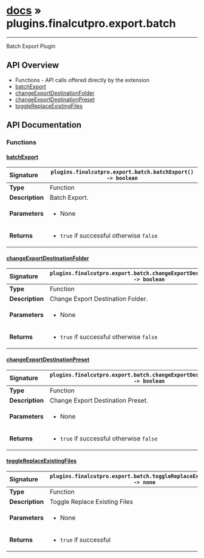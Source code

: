 # [docs](index.md) » plugins.finalcutpro.export.batch
---

Batch Export Plugin

## API Overview
* Functions - API calls offered directly by the extension
 * [batchExport](#batchexport)
 * [changeExportDestinationFolder](#changeexportdestinationfolder)
 * [changeExportDestinationPreset](#changeexportdestinationpreset)
 * [toggleReplaceExistingFiles](#togglereplaceexistingfiles)

## API Documentation

### Functions

#### [batchExport](#batchexport)
| <span style="float: left;">**Signature**</span> | <span style="float: left;">`plugins.finalcutpro.export.batch.batchExport() -> boolean` </span>                                                          |
| -----------------------------------------------------|---------------------------------------------------------------------------------------------------------|
| **Type**                                             | Function                                                                                         |
| **Description**                                      | Batch Export.                                                                                         |
| **Parameters**                                       | <ul><li>None</li></ul> |
| **Returns**                                          | <ul><li>`true` if successful otherwise `false`</li></ul>          |

#### [changeExportDestinationFolder](#changeexportdestinationfolder)
| <span style="float: left;">**Signature**</span> | <span style="float: left;">`plugins.finalcutpro.export.batch.changeExportDestinationFolder() -> boolean` </span>                                                          |
| -----------------------------------------------------|---------------------------------------------------------------------------------------------------------|
| **Type**                                             | Function                                                                                         |
| **Description**                                      | Change Export Destination Folder.                                                                                         |
| **Parameters**                                       | <ul><li>None</li></ul> |
| **Returns**                                          | <ul><li>`true` if successful otherwise `false`</li></ul>          |

#### [changeExportDestinationPreset](#changeexportdestinationpreset)
| <span style="float: left;">**Signature**</span> | <span style="float: left;">`plugins.finalcutpro.export.batch.changeExportDestinationPreset() -> boolean` </span>                                                          |
| -----------------------------------------------------|---------------------------------------------------------------------------------------------------------|
| **Type**                                             | Function                                                                                         |
| **Description**                                      | Change Export Destination Preset.                                                                                         |
| **Parameters**                                       | <ul><li>None</li></ul> |
| **Returns**                                          | <ul><li>`true` if successful otherwise `false`</li></ul>          |

#### [toggleReplaceExistingFiles](#togglereplaceexistingfiles)
| <span style="float: left;">**Signature**</span> | <span style="float: left;">`plugins.finalcutpro.export.batch.toggleReplaceExistingFiles() -> none` </span>                                                          |
| -----------------------------------------------------|---------------------------------------------------------------------------------------------------------|
| **Type**                                             | Function                                                                                         |
| **Description**                                      | Toggle Replace Existing Files                                                                                         |
| **Parameters**                                       | <ul><li>None</li></ul> |
| **Returns**                                          | <ul><li>`true` if successful</li></ul>          |


